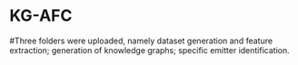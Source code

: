 # KG-AFC

#Three folders were uploaded, namely dataset generation and feature extraction; generation of knowledge graphs; specific emitter identification.
